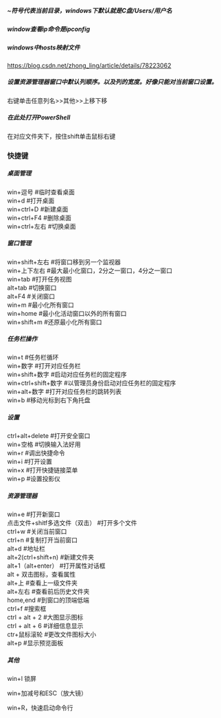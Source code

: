 ##### ~符号代表当前目录，windows下默认就是C盘/Users/用户名

##### window查看ip命令是ipconfig

##### windows中hosts映射文件 

https://blog.csdn.net/zhong_ling/article/details/78223062



##### 设置资源管理器窗口中默认列顺序。以及列的宽度。好像只能对当前窗口设置。

右键单击任意列名>>其他>>上移下移

##### 在此处打开PowerShell

在对应文件夹下，按住shift单击鼠标右键





### 快捷键

##### 桌面管理  

win+逗号  #临时查看桌面  
win+d  #打开桌面  
win+ctrl+D  #新建桌面  
win+ctrl+F4  #删除桌面  
win+ctrl+左右  #切换桌面  

##### 窗口管理  

win+shift+左右  #将窗口移到另一个监视器  
win+上下左右   #最大最小化窗口，2分之一窗口，4分之一窗口  
win+tab  #打开任务视图  
alt+tab  #切换窗口  
alt+F4  #关闭窗口  
win+m  #最小化所有窗口  
win+home  #最小化活动窗口以外的所有窗口  
win+shift+m  #还原最小化所有窗口  

##### 任务栏操作  

win+t  #任务栏循环   
win+数字  #打开对应任务栏  
win+shift+数字  #启动对应任务栏的固定程序   
win+ctrl+shift+数字  #以管理员身份启动对应任务栏的固定程序  
win+alt+数字  #打开对应任务栏的跳转列表  
win+b  #移动光标到右下角托盘  

##### 设置  

ctrl+alt+delete  #打开安全窗口  
win+空格  #切换输入法好用  
win+r  #调出快捷命令  
win+i  #打开设置  
win+x  #打开快捷链接菜单  
win+p  #设置投影仪  

##### 资源管理器  

win+e  #打开新窗口  
点击文件+shitf多选文件（双击）  #打开多个文件  
ctrl+w  #关闭当前窗口  
ctrl+n  #复制打开当前窗口  
alt+d  #地址栏  
alt+2(ctrl+shift+n)  #新建文件夹  
alt+1（alt+enter）  #打开属性对话框  
alt + 双击图标，查看属性  
alt+上  #查看上一级文件夹  
alt+左右  #查看前后历史文件夹  
home,end  #到窗口的顶端低端  
ctrl+f  #搜索框  
ctrl + alt + 2  #大图显示图标  
ctrl + alt + 6  #详细信息显示  
ctr+鼠标滚轮  #更改文件图标大小  
alt+p  #显示预览面板

##### 其他  

win+l  锁屏

win+加减号和ESC（放大镜）

win+R，快速启动命令行





